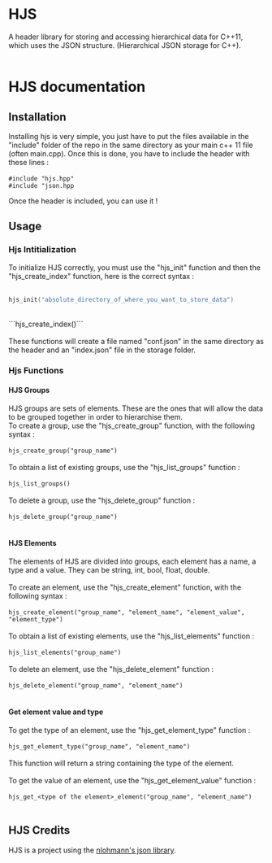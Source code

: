 # HJS
A header library for storing and accessing hierarchical data for C++11, which uses the JSON structure. (Hierarchical JSON storage for C++).
<br/> <br/>
# HJS documentation
## Installation
Installing hjs is very simple, you just have to put the files available in the "include" folder of the repo in the same directory as your main c++ 11 file (often main.cpp). Once this is done, you have to include the header with these lines : <br/> <br/>
```#include "hjs.hpp"``` <br/>
```#include "json.hpp``` <br/>

Once the header is included, you can use it !

## Usage
### Hjs Intitialization
To initialize HJS correctly, you must use the "hjs_init" function and then the "hjs_create_index" function, here is the correct syntax : <br/> <br/>
```cpp
hjs_init("absolute_directory_of_where_you_want_to_store_data")
``` 
<br/>
```hjs_create_index()``` <br/> <br/>
These functions will create a file named "conf.json" in the same directory as the header and an "index.json" file in the storage folder.

### Hjs Functions
#### HJS Groups
HJS groups are sets of elements. These are the ones that will allow the data to be grouped together in order to hierarchise them.
<br/>To create a group, use the "hjs_create_group" function, with the following syntax : <br/> <br/>
```hjs_create_group("group_name")``` <br/> <br/>
To obtain a list of existing groups, use the "hjs_list_groups" function : <br/> <br/>
```hjs_list_groups()``` <br/> <br/>
To delete a group, use the "hjs_delete_group" function : <br/> <br/>
```hjs_delete_group("group_name")``` <br/> <br/>

#### HJS Elements
The elements of HJS are divided into groups, each element has a name, a type and a value. They can be string, int, bool, float, double. <br/> <br/>
To create an element, use the "hjs_create_element" function, with the following syntax : <br/> <br/>
```hjs_create_element("group_name", "element_name", "element_value", "element_type")``` <br/> <br/>
To obtain a list of existing elements, use the "hjs_list_elements" function : <br/> <br/>
```hjs_list_elements("group_name")``` <br/> <br/>
To delete an element, use the "hjs_delete_element" function : <br/> <br/>
```hjs_delete_element("group_name", "element_name")``` <br/> <br/>

#### Get element value and type
To get the type of an element, use the "hjs_get_element_type" function : <br/> <br/>
```hjs_get_element_type("group_name", "element_name")``` <br/> <br/>
This function will return a string containing the type of the element. <br/> <br/>
To get the value of an element, use the "hjs_get_element_value" function : <br/> <br/>
```hjs_get_<type of the element>_element("group_name", "element_name")``` <br/> <br/>

## HJS Credits
HJS is a project using the [nlohmann's json library](https://github.com/nlohmann/json).<br/> <br/>